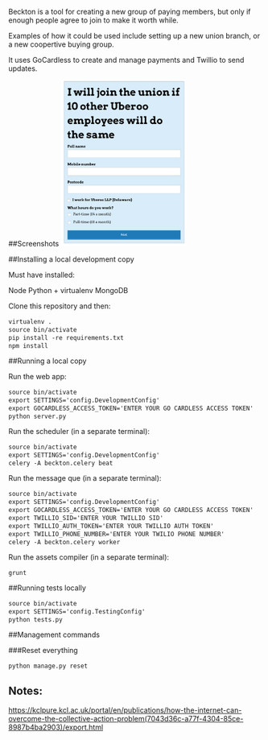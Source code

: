 Beckton is a tool for creating a new group of paying members, but only if enough people agree to join to make it worth while.

Examples of how it could be used include setting up a new union branch, or a new coopertive buying group.

It uses GoCardless to create and manage payments and Twillio to send updates.

##Screenshots
<img src="https://github.com/memespring/beckton/raw/master/docs/screenshot.png" width="250"/>

##Installing a local development copy

Must have installed:

Node
Python + virtualenv
MongoDB


Clone this repository and then:

```
virtualenv .
source bin/activate
pip install -re requirements.txt
npm install
```


##Running a local copy

Run the web app:

```
source bin/activate
export SETTINGS='config.DevelopmentConfig'
export GOCARDLESS_ACCESS_TOKEN='ENTER YOUR GO CARDLESS ACCESS TOKEN'
python server.py
```

Run the scheduler (in a separate terminal):
```
source bin/activate
export SETTINGS='config.DevelopmentConfig'
celery -A beckton.celery beat
```

Run the message que (in a separate terminal):
```
source bin/activate
export SETTINGS='config.DevelopmentConfig'
export GOCARDLESS_ACCESS_TOKEN='ENTER YOUR GO CARDLESS ACCESS TOKEN'
export TWILLIO_SID='ENTER YOUR TWILLIO SID'
export TWILLIO_AUTH_TOKEN='ENTER YOUR TWILLIO AUTH TOKEN'
export TWILLIO_PHONE_NUMBER='ENTER YOUR TWILIO PHONE NUMBER'
celery -A beckton.celery worker
```

Run the assets compiler (in a separate terminal):

```
grunt
```

##Running tests locally

```
source bin/activate
export SETTINGS='config.TestingConfig'
python tests.py
```

##Management commands

###Reset everything
```
python manage.py reset
```

## Notes:
https://kclpure.kcl.ac.uk/portal/en/publications/how-the-internet-can-overcome-the-collective-action-problem(7043d36c-a77f-4304-85ce-8987b4ba2903)/export.html
